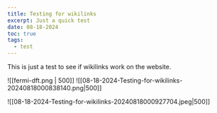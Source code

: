 ```yaml
---
title: Testing for wikilinks
excerpt: Just a quick test
date: 08-18-2024
toc: true
tags:
  - test
---
```

This is just a test to see if wikilinks work on the website. 

![[fermi-dft.png | 500]]
![[08-18-2024-Testing-for-wikilinks-20240818000838140.png|500]]

![[08-18-2024-Testing-for-wikilinks-20240818000927704.jpeg|500]]
